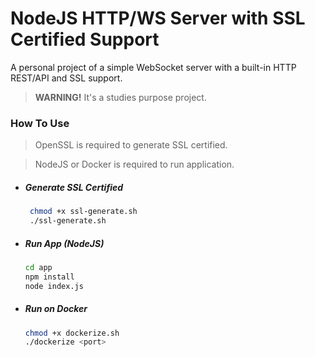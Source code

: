 # NodeJS HTTP/WS Server with SSL Certified Support
A personal project of a simple WebSocket server with a built-in HTTP REST/API and SSL support.

> **WARNING!** It's a studies purpose project.

### How To Use

> OpenSSL is required to generate SSL certified.

> NodeJS or Docker is required to run application.

- ##### Generate SSL Certified
  ```bash
   chmod +x ssl-generate.sh
   ./ssl-generate.sh
   ```

- ##### Run App (NodeJS)
  ```bash
  cd app
  npm install
  node index.js
  ```

- ##### Run on Docker
  ```bash
  chmod +x dockerize.sh
  ./dockerize <port>
  ```